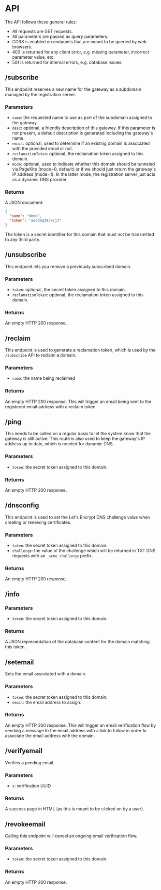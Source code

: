 # API

The API follows these general rules:
* All requests are GET requests.
* All parameters are passed as query parameters.
* CORS is enabled on endpoints that are meant to be queried by web browsers.
* 400 is returned for any client error, e.g. missing parameter, incorrect
  parameter value, etc.
* 501 is returned for internal errors, e.g. database issues.

## /subscribe

This endpoint reserves a new name for the gateway as a subdomain managed by the
registration server.

### Parameters

* `name`: the requested name to use as part of the subdomain assigned to the
  gateway.
* `desc`: optional, a friendly description of this gateway. If this parameter
  is not present, a default description is generated including the gateway's
  name.
* `email`: optional, used to determine if an existing domain is associated with
  the provided email or not.
* `reclamationToken`: optional, the reclamation token assigned to this domain.
* `mode`: optional, used to indicate whether this domain should be tunneled via
  PageKite (mode=0, default) or if we should just return the gateway's IP
  address (mode=1). In the latter mode, the registration server just acts as a
  dynamic DNS provider.

### Returns

A JSON document:
```json
{
  "name": "demo",
  "token": "asd34q343krj3"
}
```

The token is a secret identifier for this domain that must not be transmitted
to any third party.

## /unsubscribe

This endpoint lets you remove a previously subscribed domain.

### Parameters

* `token`: optional, the secret token assigned to this domain.
* `reclamationToken`: optional, the reclamation token assigned to this domain.

### Returns

An empty HTTP 200 response.

## /reclaim

This endpoint is used to generate a reclamation token, which is used by the
`/subscribe` API to reclaim a domain.

### Parameters

* `name`: the name being reclaimed

### Returns

An empty HTTP 200 response. This will trigger an email being sent to the
registered email address with a reclaim token.

## /ping

This needs to be called on a regular basis to let the system know that the
gateway is still active. This route is also used to keep the gateway's IP
address up to date, which is needed for dynamic DNS.

### Parameters

* `token`: the secret token assigned to this domain.

### Returns

An empty HTTP 200 response.

## /dnsconfig

This endpoint is used to set the Let's Encrypt DNS challenge value when
creating or renewing certificates.

### Parameters

* `token`: the secret token assigned to this domain.
* `challenge`: the value of the challenge which will be returned in TXT DNS
  requests with an `_acme_challenge` prefix.

### Returns

An empty HTTP 200 response.

## /info

### Parameters

* `token`: the secret token assigned to this domain.

### Returns

A JSON representation of the database content for the domain matching this
token.

## /setemail

Sets the email associated with a domain.

### Parameters

* `token`: the secret token assigned to this domain.
* `email`: the email address to assign.

### Returns

An empty HTTP 200 response. This will trigger an email verification flow by
sending a message to the email address with a link to follow in order to
associate the email address with the domain.

## /verifyemail

Verifies a pending email.

### Parameters

* `s`: verification UUID

### Returns

A success page in HTML (as this is meant to be clicked on by a user).

## /revokeemail

Calling this endpoint will cancel an ongoing email verification flow.

### Parameters

* `token`: the secret token assigned to this domain.

### Returns

An empty HTTP 200 response.
